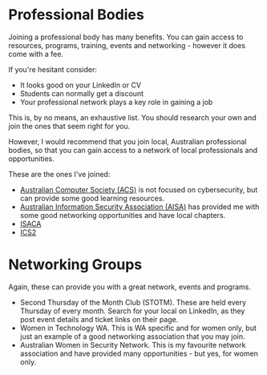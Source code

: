 # Professional Bodies

Joining a professional body has many benefits. You can gain access to resources, programs, training, events and networking - however it does come with a fee.

If you're hesitant consider:

- It looks good on your LinkedIn or CV
- Students can normally get a discount
- Your professional network plays a key role in gaining a job

This is, by no means, an exhaustive list. You should research your own and join the ones that seem right for you.

However, I would recommend that you join local, Australian professional bodies, so that you can gain access to a network of local professionals and opportunities.

These are the ones I've joined:

- [Australian Computer Society (ACS)](https://www.acs.org.au) is not focused on cybersecurity, but can provide some good learning resources.
- [Australian Information Security Association (AISA)](https://www.aisa.org.au) has provided me with some good networking opportunities and have local chapters.
- [ISACA](https://www.isaca.org)
- [ICS2](https://www.isc2.org)

# Networking Groups

Again, these can provide you with a great network, events and programs.

- Second Thursday of the Month Club (STOTM). These are held every Thursday of every month. Search for your local on LinkedIn, as they post event details and ticket links on their page.
- Women in Technology WA. This is WA specific and for women only, but just an example of a good networking association that you may join.
- Australian Women in Security Network. This is my favourite network association and have provided many opportunities - but yes, for women only.
